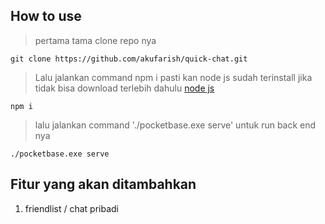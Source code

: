 ## How to use

> pertama tama clone repo nya

```
git clone https://github.com/akufarish/quick-chat.git
```

> Lalu jalankan command npm i pasti kan node js sudah terinstall jika tidak bisa download terlebih dahulu [node js](https://nodejs.org/en/download/package-manager)

```
npm i
```

> lalu jalankan command './pocketbase.exe serve' untuk run back end nya

```
./pocketbase.exe serve
```

## Fitur yang akan ditambahkan

1. friendlist / chat pribadi
